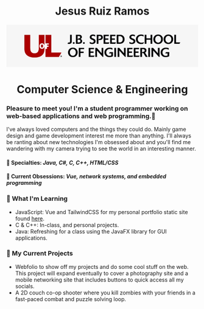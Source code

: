 <h1 align="center">Jesus Ruiz Ramos</h1>

<div style="">
    <p align="center">
        <img src="Images/154-1540703_uofl-jb-speed-school-of-engineering-uofl-school.jpg"/>
    </p>
    <h1 align="center" style>Computer Science & Engineering</h1>
</div>

### Pleasure to meet you! I'm a student programmer working on web-based applications and web programming.👋

I've always loved computers and the things they could do. Mainly game design and game development interest me more than anything. I'll always be ranting about new technologies I'm obsessed about and you'll find me wandering with my camera trying to see the world in an interesting manner.

<h4>🎩 Specialties: <i>Java, C#, C, C++, HTML/CSS</i></h4>
<h4>📖 Current Obsessions: <i>Vue, network systems, and embedded programming</i></h4>

<!--
**lordruzzki/lordruzzki** is a ✨ _special_ ✨ repository because its `README.md` (this file) appears on your GitHub profile.
-->

### 🌱 What I'm Learning
- JavaScript: Vue and TailwindCSS for my personal portfolio static site found [here](https://churuizramos.github.io/myPortfolio-vue). 
- C & C++: In-class, and personal projects.
- Java: Refreshing for a class using the JavaFX library for GUI applications.

### 📏 My Current Projects
- Webfolio to show off my projects and do some cool stuff on the web. This project will expand eventually to cover a photography site and a mobile networking site that includes buttons to quick access all my socials.
- A 2D couch co-op shooter where you kill zombies with your friends in a fast-paced combat and puzzle solving loop.
<!-- - Web-based learning platform centralizing resources for student developers to learn about coding -->
